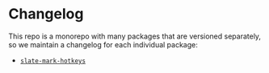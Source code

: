 
# Changelog

This repo is a monorepo with many packages that are versioned separately, so we maintain a changelog for each individual package:

- [`slate-mark-hotkeys`](./packages/slate-mark-hotkeys/Changelog.md)
